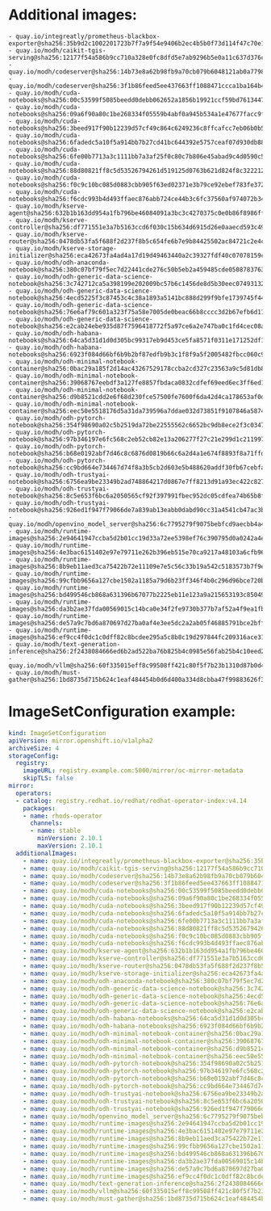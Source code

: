 # Additional images:
    - quay.io/integreatly/prometheus-blackbox-exporter@sha256:35b9d2c1002201723b7f7a9f54e9406b2ec4b5b0f73d114f47c70e15956103b5
    - quay.io/modh/caikit-tgis-serving@sha256:12177f54a586b9cc710a328e0fc8dfd5e7ab9296b5e0a11c637d376c707b476d
    - quay.io/modh/codeserver@sha256:14b73e8a62b98fb9a70cb079b6048121ab0a7798fe1eca0adf06b6716f280115
    - quay.io/modh/codeserver@sha256:3f1b86feed5ee437663ff1088471ccca1ba164b45b2bb4443a8d37a587e95e91
    - quay.io/modh/cuda-notebooks@sha256:00c53599f5085beedd0debb062652a1856b19921ccf59bd76134471d24c3fa7d
    - quay.io/modh/cuda-notebooks@sha256:09a6f90a80c1be268334f05559b4abf0a945b534a1e47677facc9f2ed1778f1c
    - quay.io/modh/cuda-notebooks@sha256:3beed917f90b12239d57cf49c864c6249236c8ffcafcc7eb06b0b55272ef5b55
    - quay.io/modh/cuda-notebooks@sha256:6fadedc5a10f5a914bb7b27cd41bc644392e5757ceaf07d930db884112054265
    - quay.io/modh/cuda-notebooks@sha256:6fe00b7713a3c1111bb7a3af25f0c80c7b806e45abad9c4d0590c5f0474c55e1
    - quay.io/modh/cuda-notebooks@sha256:88d80821ff8c5d53526794261d519125d0763b621d824f8c3222127dab7b6cc8
    - quay.io/modh/cuda-notebooks@sha256:f0c9c10bc085d0883cbb905f63ed02371e3b79ce92ebef783fe372ed70321b28
    - quay.io/modh/cuda-notebooks@sha256:f6cdc993b4d493ffaec876abb724ce44b3c6fc37560af974072b346e45ac1a3b
    - quay.io/modh/kserve-agent@sha256:632b1b163dd954a1fb796be46084091a3bc3c4270375c0e0b86f8986ff9117e3
    - quay.io/modh/kserve-controller@sha256:df771551e3a7b5163ccd6f030c15b634d6915d26e0aaecd593c49e322b7350e2
    - quay.io/modh/kserve-router@sha256:0478db53fa5f688f2d237f8b5c654fe6b7e9b84425502ac84721c2e4cddaed76
    - quay.io/modh/kserve-storage-initializer@sha256:eca42673fa4ad4a17d19d49463440a2c39327fdf40c07078159cfc89fe55188c
    - quay.io/modh/odh-anaconda-notebook@sha256:380c07bf79f5ec7d22441cde276c50b5eb2a459485cde05087837639a566ae3d
    - quay.io/modh/odh-generic-data-science-notebook@sha256:3c742712ca5a398199e202009bc57b6c1456de8d5b30eec07493132b93c296ae
    - quay.io/modh/odh-generic-data-science-notebook@sha256:4ecd5225f3c87453c4c38a1893a5141bc888d299f9bfe1739745f44199543489
    - quay.io/modh/odh-generic-data-science-notebook@sha256:76e6af79c601a323f75a58e7005de0beac66b8cccc3d2b67efb6d11d85f0cfa1
    - quay.io/modh/odh-generic-data-science-notebook@sha256:e2cab24ebe935d87f7596418772f5a97ce6a2e747ba0c1fd4cec08a728e99403
    - quay.io/modh/odh-habana-notebooks@sha256:64ca5d31d1d0d305bc99317eb9d453ce5fa8571f0311e171252df12b40c41b75
    - quay.io/modh/odh-habana-notebooks@sha256:6923f084d66bf6b9b2bf87edfb9b3c1f8f9a5f2005482fbcc060c9872db8d28a
    - quay.io/modh/odh-minimal-notebook-container@sha256:0bac29a185f2d14ac43267529178ccba2cd327c23563a9c5d81db855f8e6c5ed
    - quay.io/modh/odh-minimal-notebook-container@sha256:39068767eebdf3a127fe8857fbdaca0832cdfef69eed6ec3ff6ed1858029420f
    - quay.io/modh/odh-minimal-notebook-container@sha256:d9b8521cdd2e6f68d230fce57500fe7600f6da42d4ca178653af0daf1f8c0d05
    - quay.io/modh/odh-minimal-notebook-container@sha256:eec50e5518176d5a31da739596a7ddae032d73851f9107846a587442ebd10a82
    - quay.io/modh/odh-pytorch-notebook@sha256:354f98690a02c5b2519da72be22555562c6652bc9db8ece2f3c03476fd6369ff
    - quay.io/modh/odh-pytorch-notebook@sha256:97b346197e6fc568c2eb52cb82e13a206277f27c21e299d1c211997f140f638b
    - quay.io/modh/odh-pytorch-notebook@sha256:b68e0192abf7d46c8c6876d0819b66c6a2d4a1e674f8893f8a71ffdcba96866c
    - quay.io/modh/odh-pytorch-notebook@sha256:cc9bd664e734467d74f8a3b5cb2d603e5b488620addf30fb67cebfa654ed41a9
    - quay.io/modh/odh-trustyai-notebook@sha256:6756ea9be23349b2ad748864217d0867e7ff8213d91a93ec422c8276c5b63366
    - quay.io/modh/odh-trustyai-notebook@sha256:8c5e653f6bc6a2050565cf92f397991fbec952dc05cdfea74b65b8fd3047c9d4
    - quay.io/modh/odh-trustyai-notebook@sha256:926ed1f947f79066de7a839ab13eabb0dabd90cc31a4541cb47ac3bf29dbf977
    - quay.io/modh/openvino_model_server@sha256:6c7795279f9075bebfcd9aecbb4a4ce4177eec41fb3f3e1f1079ce6309b7ae45
    - quay.io/modh/runtime-images@sha256:2e94641947ccba5d2b01cc19d33a72ee5398ef76c390795d0a0242a4eb3a248e
    - quay.io/modh/runtime-images@sha256:4e3bac6151402e97e79711e262b396eb515e70ca9217a48103a6cfb96a99fde2
    - quay.io/modh/runtime-images@sha256:8b9eb11aed3ca75422b72e11109e7e5c56c33b19a542c5183573b7f9e9f0e1b3
    - quay.io/modh/runtime-images@sha256:99cfbb9656a127cbe1502a1185a79d6b23ff346f4b0c296d96bce720b345b5fb
    - quay.io/modh/runtime-images@sha256:bd499546cb868a631396b67077b2225eb11e123a9a215653193c850496e5a2e0
    - quay.io/modh/runtime-images@sha256:da3b2ae37fda00569015c14bca0e34f2fe9730b377b7af52a4f9ea1fbba964c6
    - quay.io/modh/runtime-images@sha256:de57a9c7bd6a870697d27ba0af4e3ee5dc2a2ab05f46885791bce2bffb77342d
    - quay.io/modh/runtime-images@sha256:ef9cc4f0dc1c0dff82c8bcdee295a5c8b8c19d297844fc209316ace315c79982
    - quay.io/modh/text-generation-inference@sha256:2f2438084666ed6b2ad522ba76b825b4c0985e56fab25b4c10eed289e4a4832a
    - quay.io/modh/vllm@sha256:60f335015eff8c99508ff421c80f5f7b23b1310d87b0d4086b6f76f9a136b5a4
    - quay.io/modh/must-gather@sha256:1bd8735d715b624c1eaf484454b0d6d400a334d8cbba47f99883626f36e96657




# ImageSetConfiguration example:
```yaml
kind: ImageSetConfiguration
apiVersion: mirror.openshift.io/v1alpha2
archiveSize: 4
storageConfig:
  registry: 
    imageURL: registry.example.com:5000/mirror/oc-mirror-metadata
    skipTLS: false                       
mirror:
  operators:
  - catalog: registry.redhat.io/redhat/redhat-operator-index:v4.14
    packages:
    - name: rhods-operator
      channels:
      - name: stable
        minVersion: 2.10.1
        maxVersion: 2.10.1
  additionalImages:   
    - name: quay.io/integreatly/prometheus-blackbox-exporter@sha256:35b9d2c1002201723b7f7a9f54e9406b2ec4b5b0f73d114f47c70e15956103b5
    - name: quay.io/modh/caikit-tgis-serving@sha256:12177f54a586b9cc710a328e0fc8dfd5e7ab9296b5e0a11c637d376c707b476d
    - name: quay.io/modh/codeserver@sha256:14b73e8a62b98fb9a70cb079b6048121ab0a7798fe1eca0adf06b6716f280115
    - name: quay.io/modh/codeserver@sha256:3f1b86feed5ee437663ff1088471ccca1ba164b45b2bb4443a8d37a587e95e91
    - name: quay.io/modh/cuda-notebooks@sha256:00c53599f5085beedd0debb062652a1856b19921ccf59bd76134471d24c3fa7d
    - name: quay.io/modh/cuda-notebooks@sha256:09a6f90a80c1be268334f05559b4abf0a945b534a1e47677facc9f2ed1778f1c
    - name: quay.io/modh/cuda-notebooks@sha256:3beed917f90b12239d57cf49c864c6249236c8ffcafcc7eb06b0b55272ef5b55
    - name: quay.io/modh/cuda-notebooks@sha256:6fadedc5a10f5a914bb7b27cd41bc644392e5757ceaf07d930db884112054265
    - name: quay.io/modh/cuda-notebooks@sha256:6fe00b7713a3c1111bb7a3af25f0c80c7b806e45abad9c4d0590c5f0474c55e1
    - name: quay.io/modh/cuda-notebooks@sha256:88d80821ff8c5d53526794261d519125d0763b621d824f8c3222127dab7b6cc8
    - name: quay.io/modh/cuda-notebooks@sha256:f0c9c10bc085d0883cbb905f63ed02371e3b79ce92ebef783fe372ed70321b28
    - name: quay.io/modh/cuda-notebooks@sha256:f6cdc993b4d493ffaec876abb724ce44b3c6fc37560af974072b346e45ac1a3b
    - name: quay.io/modh/kserve-agent@sha256:632b1b163dd954a1fb796be46084091a3bc3c4270375c0e0b86f8986ff9117e3
    - name: quay.io/modh/kserve-controller@sha256:df771551e3a7b5163ccd6f030c15b634d6915d26e0aaecd593c49e322b7350e2
    - name: quay.io/modh/kserve-router@sha256:0478db53fa5f688f2d237f8b5c654fe6b7e9b84425502ac84721c2e4cddaed76
    - name: quay.io/modh/kserve-storage-initializer@sha256:eca42673fa4ad4a17d19d49463440a2c39327fdf40c07078159cfc89fe55188c
    - name: quay.io/modh/odh-anaconda-notebook@sha256:380c07bf79f5ec7d22441cde276c50b5eb2a459485cde05087837639a566ae3d
    - name: quay.io/modh/odh-generic-data-science-notebook@sha256:3c742712ca5a398199e202009bc57b6c1456de8d5b30eec07493132b93c296ae
    - name: quay.io/modh/odh-generic-data-science-notebook@sha256:4ecd5225f3c87453c4c38a1893a5141bc888d299f9bfe1739745f44199543489
    - name: quay.io/modh/odh-generic-data-science-notebook@sha256:76e6af79c601a323f75a58e7005de0beac66b8cccc3d2b67efb6d11d85f0cfa1
    - name: quay.io/modh/odh-generic-data-science-notebook@sha256:e2cab24ebe935d87f7596418772f5a97ce6a2e747ba0c1fd4cec08a728e99403
    - name: quay.io/modh/odh-habana-notebooks@sha256:64ca5d31d1d0d305bc99317eb9d453ce5fa8571f0311e171252df12b40c41b75
    - name: quay.io/modh/odh-habana-notebooks@sha256:6923f084d66bf6b9b2bf87edfb9b3c1f8f9a5f2005482fbcc060c9872db8d28a
    - name: quay.io/modh/odh-minimal-notebook-container@sha256:0bac29a185f2d14ac43267529178ccba2cd327c23563a9c5d81db855f8e6c5ed
    - name: quay.io/modh/odh-minimal-notebook-container@sha256:39068767eebdf3a127fe8857fbdaca0832cdfef69eed6ec3ff6ed1858029420f
    - name: quay.io/modh/odh-minimal-notebook-container@sha256:d9b8521cdd2e6f68d230fce57500fe7600f6da42d4ca178653af0daf1f8c0d05
    - name: quay.io/modh/odh-minimal-notebook-container@sha256:eec50e5518176d5a31da739596a7ddae032d73851f9107846a587442ebd10a82
    - name: quay.io/modh/odh-pytorch-notebook@sha256:354f98690a02c5b2519da72be22555562c6652bc9db8ece2f3c03476fd6369ff
    - name: quay.io/modh/odh-pytorch-notebook@sha256:97b346197e6fc568c2eb52cb82e13a206277f27c21e299d1c211997f140f638b
    - name: quay.io/modh/odh-pytorch-notebook@sha256:b68e0192abf7d46c8c6876d0819b66c6a2d4a1e674f8893f8a71ffdcba96866c
    - name: quay.io/modh/odh-pytorch-notebook@sha256:cc9bd664e734467d74f8a3b5cb2d603e5b488620addf30fb67cebfa654ed41a9
    - name: quay.io/modh/odh-trustyai-notebook@sha256:6756ea9be23349b2ad748864217d0867e7ff8213d91a93ec422c8276c5b63366
    - name: quay.io/modh/odh-trustyai-notebook@sha256:8c5e653f6bc6a2050565cf92f397991fbec952dc05cdfea74b65b8fd3047c9d4
    - name: quay.io/modh/odh-trustyai-notebook@sha256:926ed1f947f79066de7a839ab13eabb0dabd90cc31a4541cb47ac3bf29dbf977
    - name: quay.io/modh/openvino_model_server@sha256:6c7795279f9075bebfcd9aecbb4a4ce4177eec41fb3f3e1f1079ce6309b7ae45
    - name: quay.io/modh/runtime-images@sha256:2e94641947ccba5d2b01cc19d33a72ee5398ef76c390795d0a0242a4eb3a248e
    - name: quay.io/modh/runtime-images@sha256:4e3bac6151402e97e79711e262b396eb515e70ca9217a48103a6cfb96a99fde2
    - name: quay.io/modh/runtime-images@sha256:8b9eb11aed3ca75422b72e11109e7e5c56c33b19a542c5183573b7f9e9f0e1b3
    - name: quay.io/modh/runtime-images@sha256:99cfbb9656a127cbe1502a1185a79d6b23ff346f4b0c296d96bce720b345b5fb
    - name: quay.io/modh/runtime-images@sha256:bd499546cb868a631396b67077b2225eb11e123a9a215653193c850496e5a2e0
    - name: quay.io/modh/runtime-images@sha256:da3b2ae37fda00569015c14bca0e34f2fe9730b377b7af52a4f9ea1fbba964c6
    - name: quay.io/modh/runtime-images@sha256:de57a9c7bd6a870697d27ba0af4e3ee5dc2a2ab05f46885791bce2bffb77342d
    - name: quay.io/modh/runtime-images@sha256:ef9cc4f0dc1c0dff82c8bcdee295a5c8b8c19d297844fc209316ace315c79982
    - name: quay.io/modh/text-generation-inference@sha256:2f2438084666ed6b2ad522ba76b825b4c0985e56fab25b4c10eed289e4a4832a
    - name: quay.io/modh/vllm@sha256:60f335015eff8c99508ff421c80f5f7b23b1310d87b0d4086b6f76f9a136b5a4
    - name: quay.io/modh/must-gather@sha256:1bd8735d715b624c1eaf484454b0d6d400a334d8cbba47f99883626f36e96657



```
